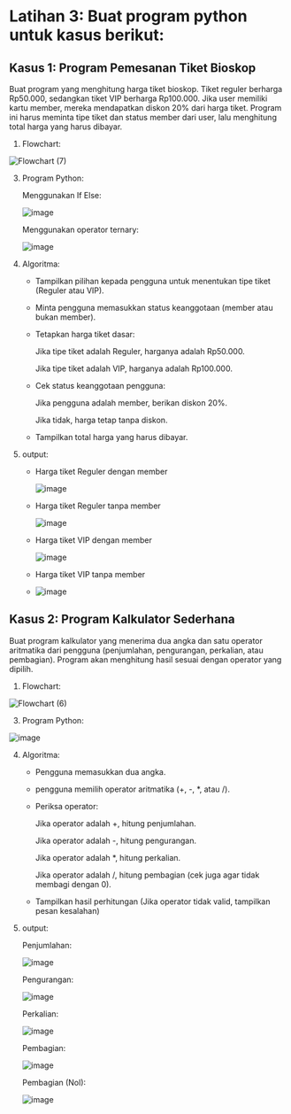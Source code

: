 # Latihan 3: Buat program python untuk kasus berikut:

## Kasus 1: Program Pemesanan Tiket Bioskop

Buat program yang menghitung harga tiket bioskop. Tiket reguler berharga Rp50.000,
sedangkan tiket VIP berharga Rp100.000. Jika user memiliki kartu member, mereka
mendapatkan diskon 20% dari harga tiket. Program ini harus meminta tipe tiket dan status
member dari user, lalu menghitung total harga yang harus dibayar.

1. Flowchart:
   
![Flowchart (7)](https://github.com/user-attachments/assets/db353fb8-5e6e-475c-895c-7dc3ad1c7529)

3. Program Python:

   Menggunakan If Else:
   
   ![image](https://github.com/user-attachments/assets/53e75f7a-b2d6-4e6b-87b6-49e38ba2b0f8)

   Menggunakan operator ternary:
   
   ![image](https://github.com/user-attachments/assets/f980e1e0-cec4-4f12-bb46-b8d3e9480d11)


4. Algoritma:

    - Tampilkan pilihan kepada pengguna untuk menentukan tipe tiket (Reguler atau VIP).
   
    - Minta pengguna memasukkan status keanggotaan (member atau bukan member).
   
    - Tetapkan harga tiket dasar:

        Jika tipe tiket adalah Reguler, harganya adalah Rp50.000.
      
        Jika tipe tiket adalah VIP, harganya adalah Rp100.000.
   
    - Cek status keanggotaan pengguna:
   
        Jika pengguna adalah member, berikan diskon 20%.
       
        Jika tidak, harga tetap tanpa diskon.
   
    - Tampilkan total harga yang harus dibayar.
  
5. output:

   - Harga tiket Reguler dengan member
     
     ![image](https://github.com/user-attachments/assets/a458a9c2-6515-4c5b-8327-3fe7751707c0)

   - Harga tiket Reguler tanpa member
     
     ![image](https://github.com/user-attachments/assets/ed959933-ea5a-42c4-b485-25e6b1a6362a)

   - Harga tiket VIP dengan member
     
     ![image](https://github.com/user-attachments/assets/8932ec22-aee0-4022-a367-a9cb97c16dac)

   - Harga tiket VIP tanpa member
     
   - ![image](https://github.com/user-attachments/assets/07d100bc-d89b-498f-b91e-b0e272015d95)

## Kasus 2: Program Kalkulator Sederhana

Buat program kalkulator yang menerima dua angka dan satu operator aritmatika dari
pengguna (penjumlahan, pengurangan, perkalian, atau pembagian). Program akan
menghitung hasil sesuai dengan operator yang dipilih.

1. Flowchart:

![Flowchart (6)](https://github.com/user-attachments/assets/e559b6e9-6646-4c0f-ad78-d591b071a8fd)

3. Program Python:

![image](https://github.com/user-attachments/assets/86b0115d-2def-49ee-b5b7-87636b6f5b84)


4. Algoritma:

    - Pengguna memasukkan dua angka.

    - pengguna memilih operator aritmatika (+, -, *, atau /).

    - Periksa operator:
   
        Jika operator adalah +, hitung penjumlahan.
    
        Jika operator adalah -, hitung pengurangan.
       
        Jika operator adalah *, hitung perkalian.
       
        Jika operator adalah /, hitung pembagian (cek juga agar tidak membagi dengan 0).
   
    - Tampilkan hasil perhitungan (Jika operator tidak valid, tampilkan pesan kesalahan)
   

5. output:

   Penjumlahan:
   
   ![image](https://github.com/user-attachments/assets/ed0e1648-6edc-4247-8b53-02d1f404ddec)
   
   Pengurangan:
   
   ![image](https://github.com/user-attachments/assets/7de86f9c-92aa-4a27-924c-af1f155e4681)
   
   Perkalian:
   
   ![image](https://github.com/user-attachments/assets/957440d0-1bbc-4283-ba42-7bb73755aff8)

   Pembagian:
   
   ![image](https://github.com/user-attachments/assets/506d1823-7004-42d8-85ed-4148d50f5f21)

   Pembagian (Nol):
   
   ![image](https://github.com/user-attachments/assets/60d0aaaf-0993-48af-812f-9d603b2e88b1)
